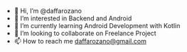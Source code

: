 - 👋 Hi, I’m @daffarozano
- 👀 I’m interested in Backend and Android
- 🌱 I’m currently learning Android Development with Kotlin
- 💞️ I’m looking to collaborate on Freelance Project
- 📫 How to reach me daffarozano@gmail.com

<!---
daffarozano/daffarozano is a ✨ special ✨ repository because its `README.md` (this file) appears on your GitHub profile.
You can click the Preview link to take a look at your changes.
--->
